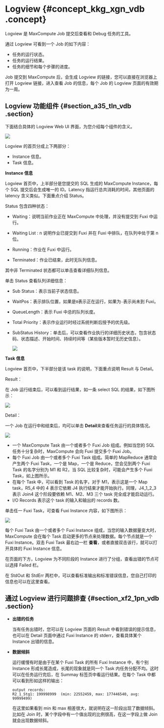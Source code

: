 # Logview {#concept_kkg_xgn_vdb .concept}

Logview 是 MaxCompute Job 提交后查看和 Debug 任务的工具。

通过 Logview 可看到一个 Job 的如下内容：

-   任务的运行状态。
-   任务的运行结果。
-   任务的细节和每个步骤的进度。

Job 提交到 MaxCompute 后，会生成 Logview 的链接，您可以直接在浏览器上打开 Logview 链接，进入查看 Job 的信息，每个 Job 的 Logview 页面的有效期为一周。

## Logview 功能组件 {#section_a35_tln_vdb .section}

下面结合具体的 Logview Web UI 界面，为您介绍每个组件的含义。

![](http://static-aliyun-doc.oss-cn-hangzhou.aliyuncs.com/assets/img/12086/2353_zh-CN.png)

Logview 的首页分成上下两部分：

-   Instance 信息。
-   Task 信息。

**Instance 信息**

Logview 首页中，上半部分是您提交的 SQL 生成的 MaxCompute Instance，每个 SQL 提交后会生成唯一的 ID。Latency 指运行总共消耗的时间，其他页面的 latency 含义类似。下面重点介绍 Status。

Status 包含四种状态：

-   Waiting：说明当前作业正在 MaxCompute 中处理，并没有提交到 Fuxi 中运行。

-   Waiting List : n 说明作业已提交到 Fuxi 并在 Fuxi 中排队，在队列中处于第 n 位。

-   Running：作业在 Fuxi 中运行。

-   Terminated：作业已结束，此时无队列信息。


其中非 Terminated 状态都可以单击查看详细队列信息。

单击 Status 查看队列详细信息：

-   Sub Status：表示当前子状态信息。
-   WaitPos：表示排队位置，如果是`0`表示正在运行，如果为`-`表示尚未到 Fuxi。
-   QueueLength：表示 Fuxi 中总的队列长度。
-   Total Priority：表示作业运行时经过系统判断后授予的优先级。
-   SubStatus History：单击后，可以查看作业执行的详细历史状态，包含状态码、状态描述、开始时间、持续时间等（某些版本暂时无历史信息）。

    ![](http://static-aliyun-doc.oss-cn-hangzhou.aliyuncs.com/assets/img/12086/2356_zh-CN.png)


**Task 信息**

Logview 首页中，下半部分是该 task 的说明，下面重点说明 Result 与 Detail。

Result：

在 Job 运行结束后，可以看到运行结果，如一条 select SQL 的结果，如下图所示：

![](http://static-aliyun-doc.oss-cn-hangzhou.aliyuncs.com/assets/img/12086/2365_zh-CN.png)

Detail：

一个 Job 在运行中和结束后，均可以单击 **Detail**来查看任务运行的具体情况。

![](http://static-aliyun-doc.oss-cn-hangzhou.aliyuncs.com/assets/img/12086/2366_zh-CN.png)

-   一个 MaxCompute Task 由一个或者多个 Fuxi Job 组成。例如当您的 SQL 任务十分复杂时，MaxCompute 会向 Fuxi 提交多个 Fuxi Job。
-   每个 Fuxi Job 由一个或者多个 Fuxi Task 组成。简单的 MapReduce 通常会产生两个 Fuxi Task，一个是 Map，一个是 Reduce，您会见到两个 Fuxi Task 的名字分别为 M1 和 R2，当 SQL 比较复杂时，可能会产生多个 Fuxi Task，如上图所示。
-   在每个 Task 中，可以看到 Task 的名字，对于 M1，表示这是一个 Map task，R5\_4 中的 4 表示它依赖 J4 执行结束才能开始执行。同理，J4\_1\_2\_3 表示 Join4 这个阶段要依赖 M1、M2、M3 三个 task 完全成才能启动运行。
-   I/O Records 表示这个 task 的输入和输出的 records 数。

单击任一 Fuxi Task，可查看 Fuxi Instance 内容，如下图所示：

![](http://static-aliyun-doc.oss-cn-hangzhou.aliyuncs.com/assets/img/12086/2367_zh-CN.png)

每个 Fuxi Task 由一个或者多个 Fuxi Instance 组成，当您的输入数据量变大时，MaxCompute 会在每个 Task 启动更多的节点来处理数据。每个节点就是一个 Fuxi Instance。双击 Fuxi Task 最右边一栏 **查看**，或者直接双击该行，就可以打开具体的 Fuxi Instance 信息。

在页面的下方，Logview 为不同阶段的 Instance 进行了分组，查看出错的节点可以选择 Failed 栏。

在 StdOut 和 StdErr 两栏中，可以查看标准输出和标准错误信息，您自己打印的信息也可以在这里查看。

## 通过 Logview 进行问题排查 {#section_xf2_1pn_vdb .section}

-   **出错的任务**

    当有任务出错时，您可以在 Logview 页面的 Result 中看到错误的提示信息，也可以在 Detail 页面中通过 Fuxi Instance 的 stderr，查看具体某个 Instance 出错的信息。

-   **数据倾斜**

    运行缓慢有时是由于在某个 Fuxi Task 的所有 Fuxi Instance 中，有个别 Instance 形成长尾造成，长尾的现象就是同一个 Task 内任务分配不均。这时可以在任务运行完后，在 Summay 标签页中看运行结果。在每个 Task 中都可以看到形如这样的输出：

    ```
    output records:
    R2_1_Stg1: 199998999  (min: 22552459, max: 177446540, avg: 99999499)
    ```

    在这里如果看到 min 和 max 相差很大，就说明在这一阶段出现了数据倾斜。比如在 Join 时，某个字段中有一个值出现的比例很高，在这一字段上做 Join 就会出现数据倾斜。


